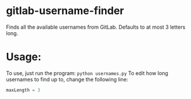 # gitlab-username-finder
Finds all the available usernames from GitLab. Defaults to at most 3 letters long. 

# Usage:
To use, just run the program: `python usernames.py`
To edit how long usernames to find up to, change the following line:
```py
maxLength = 3
```
